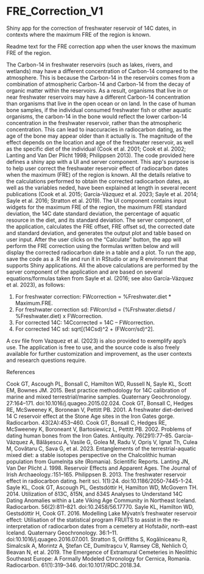 # FRE_Correction_V1
Shiny app for the correction of freshwater reservoir of 14C dates, in contexts where the maximum FRE of the region is known.

Readme text for the FRE correction app when the user knows the maximum FRE of the region.

The Carbon-14 in freshwater reservoirs (such as lakes, rivers, and wetlands) may have a different concentration of Carbon-14 compared to the atmosphere. This is because the Carbon-14 in the reservoirs comes from a combination of atmospheric Carbon-14 and Carbon-14 from the decay of organic matter within the reservoirs. As a result, organisms that live in or near freshwater reservoirs may have a different Carbon-14 concentration than organisms that live in the open ocean or on land.
In the case of human bone samples, if the individual consumed freshwater fish or other aquatic organisms, the carbon-14 in the bone would reflect the lower carbon-14 concentration in the freshwater reservoir, rather than the atmospheric concentration. This can lead to inaccuracies in radiocarbon dating, as the age of the bone may appear older than it actually is. The magnitude of the effect depends on the location and age of the freshwater reservoir, as well as the specific diet of the individual (Cook et al. 2001; Cook et al. 2002; Lanting and Van Der Plicht 1998; Philippsen 2013).
The code provided here defines a shiny app with a UI and server component.
This app's purpose is to help user correct the freshwater reservoir effect of radiocarbon dates when the maximum (FRE) of the region is known.
All the details relative to the calculations performed to obtain the corrected radiocarbon dates, as well as the variables neded, have been explained at length in several recent publications (Cook et al. 2015; García-Vázquez et al. 2023; Sayle et al. 2014; Sayle et al. 2016; Stratton et al. 2019).
The UI component contains input widgets for the maximum FRE of the region, the maximum FRE standard deviation, the 14C date standard deviation, the percentage of aquatic resource in the diet, and its standard deviation. 
The server component, of the application, calculates the FRE offset, FRE offset sd, the corrected date and standard deviation, and generates the output plot and table based on user input. After the user clicks on the “Calculate” button, the app will perform the FRE correction using the formulas written below and will display the corrected radiocarbon date in a table and a plot.
To run the app, save the code as a  .R file and run it in RStudio or any R environment that supports Shiny applications.
All the above calculations are performed by the server component of the application and are based on several equations/formulas taken from Sayle et al. (2016; see also García-Vázquez et al. 2023), as follows:
1. For freshwater correction: FWcorrection = %Freshwater.diet * Maximum.FRE.
2. For freshwater correction sd: FWcorr/sd = (%Frshwater.dietsd / %Freshwater.diet) x FWcorrection.
3. For corrected 14C: 14Ccorrected = 14C – FWcorrection.
4. For corrected 14C sd: sqrt[(14Csd)^2 + (FWcorr/sd)^2].

A csv file from Vazquez et al. (2023) is also provided to exemplify app’s use.
The application is free to use, and the source code is also freely available for further customization and improvement, as the user contexts and research questions require.

References

Cook GT, Ascough PL, Bonsall C, Hamilton WD, Russell N, Sayle KL, Scott EM, Bownes JM. 2015. Best practice methodology for 14C calibration of marine and mixed terrestrial/marine samples. Quaternary Geochronology. 27:164–171. doi:10.1016/j.quageo.2015.02.024. 
Cook GT, Bonsall C, Hedges RE, McSweeney K, Boronean V, Pettitt PB. 2001. A freshwater diet-derived 14 C reservoir effect at the Stone Age sites in the Iron Gates gorge. Radiocarbon. 43(2A):453–460.
Cook GT, Bonsall C, Hedges RE, McSweeney K, Boroneant V, Bartosiewicz L, Pettitt PB. 2002. Problems of dating human bones from the Iron Gates. Antiquity. 76(291):77–85.
García-Vázquez A, Bălășescu A, Vasile G, Golea M, Radu V, Opriș V, Ignat Th, Culea M, Covătaru C, Sava G, et al. 2023. Entanglements of the terrestrial-aquatic mixed diet: a stable isotopes perspective on the Chalcolithic human population from Gumelnița site (Romania). Scientific Reports.
Lanting JN, Van Der Plicht J. 1998. Reservoir Effects and Apparent Ages. The Journal of Irish Archaeology.:151–165.
Philippsen B. 2013. The freshwater reservoir effect in radiocarbon dating. herit sci. 1(1):24. doi:10.1186/2050-7445-1-24.
Sayle KL, Cook GT, Ascough PL, Gestsdóttir H, Hamilton WD, McGovern TH. 2014. Utilization of δ13C, δ15N, and δ34S Analyses to Understand 14C Dating Anomalies within a Late Viking Age Community in Northeast Iceland. Radiocarbon. 56(2):811–821. doi:10.2458/56.17770. 
Sayle KL, Hamilton WD, Gestsdóttir H, Cook GT. 2016. Modelling Lake Mývatn’s freshwater reservoir effect: Utilisation of the statistical program FRUITS to assist in the re-interpretation of radiocarbon dates from a cemetery at Hofstaðir, north-east Iceland. Quaternary Geochronology. 36:1–11. doi:10.1016/j.quageo.2016.07.001.
Stratton S, Griffiths S, Kogălniceanu R, Simalcsik A, Morintz A, Ştefan CE, Dumitraşcu V, Ramsey CB, Nehlich O, Beavan N, et al. 2019. The Emergence of Extramural Cemeteries in Neolithic Southeast Europe: A Formally Modeled Chronology for Cernica, Romania. Radiocarbon. 61(1):319–346. doi:10.1017/RDC.2018.34.

